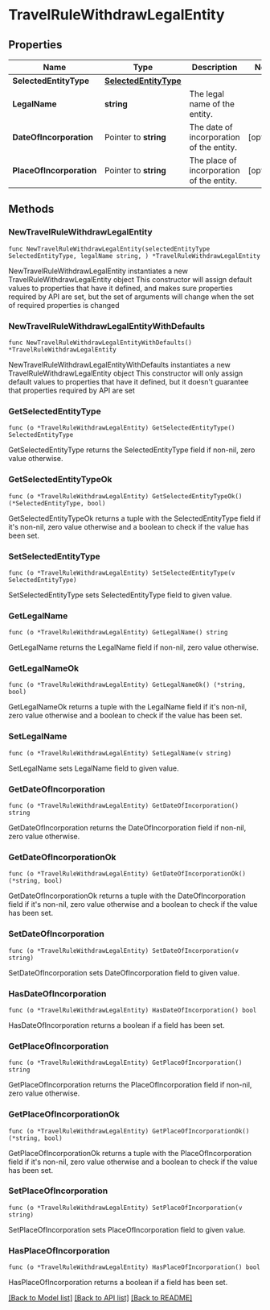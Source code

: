 # TravelRuleWithdrawLegalEntity

## Properties

Name | Type | Description | Notes
------------ | ------------- | ------------- | -------------
**SelectedEntityType** | [**SelectedEntityType**](SelectedEntityType.md) |  | 
**LegalName** | **string** | The legal name of the entity. | 
**DateOfIncorporation** | Pointer to **string** | The date of incorporation of the entity. | [optional] 
**PlaceOfIncorporation** | Pointer to **string** | The place of incorporation of the entity. | [optional] 

## Methods

### NewTravelRuleWithdrawLegalEntity

`func NewTravelRuleWithdrawLegalEntity(selectedEntityType SelectedEntityType, legalName string, ) *TravelRuleWithdrawLegalEntity`

NewTravelRuleWithdrawLegalEntity instantiates a new TravelRuleWithdrawLegalEntity object
This constructor will assign default values to properties that have it defined,
and makes sure properties required by API are set, but the set of arguments
will change when the set of required properties is changed

### NewTravelRuleWithdrawLegalEntityWithDefaults

`func NewTravelRuleWithdrawLegalEntityWithDefaults() *TravelRuleWithdrawLegalEntity`

NewTravelRuleWithdrawLegalEntityWithDefaults instantiates a new TravelRuleWithdrawLegalEntity object
This constructor will only assign default values to properties that have it defined,
but it doesn't guarantee that properties required by API are set

### GetSelectedEntityType

`func (o *TravelRuleWithdrawLegalEntity) GetSelectedEntityType() SelectedEntityType`

GetSelectedEntityType returns the SelectedEntityType field if non-nil, zero value otherwise.

### GetSelectedEntityTypeOk

`func (o *TravelRuleWithdrawLegalEntity) GetSelectedEntityTypeOk() (*SelectedEntityType, bool)`

GetSelectedEntityTypeOk returns a tuple with the SelectedEntityType field if it's non-nil, zero value otherwise
and a boolean to check if the value has been set.

### SetSelectedEntityType

`func (o *TravelRuleWithdrawLegalEntity) SetSelectedEntityType(v SelectedEntityType)`

SetSelectedEntityType sets SelectedEntityType field to given value.


### GetLegalName

`func (o *TravelRuleWithdrawLegalEntity) GetLegalName() string`

GetLegalName returns the LegalName field if non-nil, zero value otherwise.

### GetLegalNameOk

`func (o *TravelRuleWithdrawLegalEntity) GetLegalNameOk() (*string, bool)`

GetLegalNameOk returns a tuple with the LegalName field if it's non-nil, zero value otherwise
and a boolean to check if the value has been set.

### SetLegalName

`func (o *TravelRuleWithdrawLegalEntity) SetLegalName(v string)`

SetLegalName sets LegalName field to given value.


### GetDateOfIncorporation

`func (o *TravelRuleWithdrawLegalEntity) GetDateOfIncorporation() string`

GetDateOfIncorporation returns the DateOfIncorporation field if non-nil, zero value otherwise.

### GetDateOfIncorporationOk

`func (o *TravelRuleWithdrawLegalEntity) GetDateOfIncorporationOk() (*string, bool)`

GetDateOfIncorporationOk returns a tuple with the DateOfIncorporation field if it's non-nil, zero value otherwise
and a boolean to check if the value has been set.

### SetDateOfIncorporation

`func (o *TravelRuleWithdrawLegalEntity) SetDateOfIncorporation(v string)`

SetDateOfIncorporation sets DateOfIncorporation field to given value.

### HasDateOfIncorporation

`func (o *TravelRuleWithdrawLegalEntity) HasDateOfIncorporation() bool`

HasDateOfIncorporation returns a boolean if a field has been set.

### GetPlaceOfIncorporation

`func (o *TravelRuleWithdrawLegalEntity) GetPlaceOfIncorporation() string`

GetPlaceOfIncorporation returns the PlaceOfIncorporation field if non-nil, zero value otherwise.

### GetPlaceOfIncorporationOk

`func (o *TravelRuleWithdrawLegalEntity) GetPlaceOfIncorporationOk() (*string, bool)`

GetPlaceOfIncorporationOk returns a tuple with the PlaceOfIncorporation field if it's non-nil, zero value otherwise
and a boolean to check if the value has been set.

### SetPlaceOfIncorporation

`func (o *TravelRuleWithdrawLegalEntity) SetPlaceOfIncorporation(v string)`

SetPlaceOfIncorporation sets PlaceOfIncorporation field to given value.

### HasPlaceOfIncorporation

`func (o *TravelRuleWithdrawLegalEntity) HasPlaceOfIncorporation() bool`

HasPlaceOfIncorporation returns a boolean if a field has been set.


[[Back to Model list]](../README.md#documentation-for-models) [[Back to API list]](../README.md#documentation-for-api-endpoints) [[Back to README]](../README.md)


